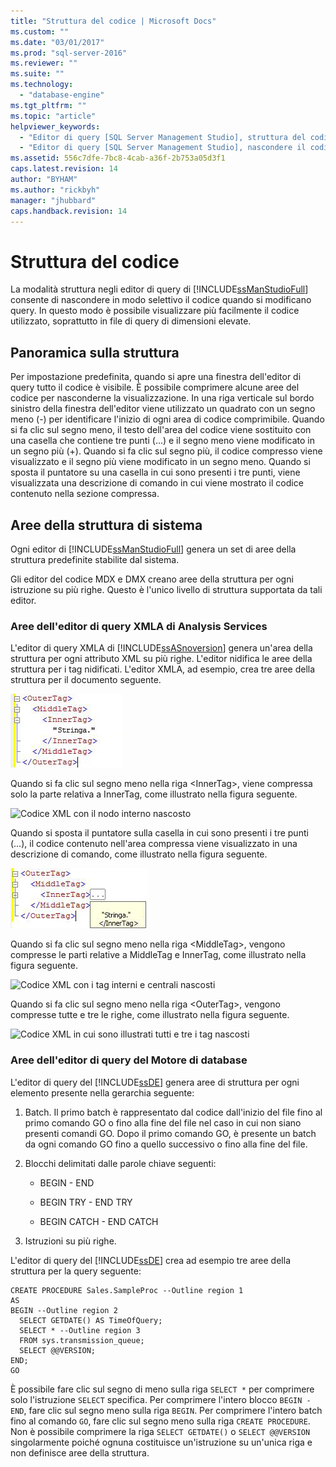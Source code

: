 ```yaml
---
title: "Struttura del codice | Microsoft Docs"
ms.custom: ""
ms.date: "03/01/2017"
ms.prod: "sql-server-2016"
ms.reviewer: ""
ms.suite: ""
ms.technology: 
  - "database-engine"
ms.tgt_pltfrm: ""
ms.topic: "article"
helpviewer_keywords: 
  - "Editor di query [SQL Server Management Studio], struttura del codice"
  - "Editor di query [SQL Server Management Studio], nascondere il codice"
ms.assetid: 556c7dfe-7bc8-4cab-a36f-2b753a05d3f1
caps.latest.revision: 14
author: "BYHAM"
ms.author: "rickbyh"
manager: "jhubbard"
caps.handback.revision: 14
---
```

# Struttura del codice
  La modalità struttura negli editor di query di [!INCLUDE[ssManStudioFull](../../includes/ssmanstudiofull-md.md)] consente di nascondere in modo selettivo il codice quando si modificano query. In questo modo è possibile visualizzare più facilmente il codice utilizzato, soprattutto in file di query di dimensioni elevate.  
  
## Panoramica sulla struttura  
 Per impostazione predefinita, quando si apre una finestra dell'editor di query tutto il codice è visibile. È possibile comprimere alcune aree del codice per nasconderne la visualizzazione. In una riga verticale sul bordo sinistro della finestra dell'editor viene utilizzato un quadrato con un segno meno (-) per identificare l'inizio di ogni area di codice comprimibile. Quando si fa clic sul segno meno, il testo dell'area del codice viene sostituito con una casella che contiene tre punti (...) e il segno meno viene modificato in un segno più (+). Quando si fa clic sul segno più, il codice compresso viene visualizzato e il segno più viene modificato in un segno meno. Quando si sposta il puntatore su una casella in cui sono presenti i tre punti, viene visualizzata una descrizione di comando in cui viene mostrato il codice contenuto nella sezione compressa.  
  
## Aree della struttura di sistema  
 Ogni editor di [!INCLUDE[ssManStudioFull](../../includes/ssmanstudiofull-md.md)] genera un set di aree della struttura predefinite stabilite dal sistema.  
  
 Gli editor del codice MDX e DMX creano aree della struttura per ogni istruzione su più righe. Questo è l'unico livello di struttura supportata da tali editor.  
  
### Aree dell'editor di query XMLA di Analysis Services  
 L'editor di query XMLA di [!INCLUDE[ssASnoversion](../../includes/ssasnoversion-md.md)] genera un'area della struttura per ogni attributo XML su più righe. L'editor nidifica le aree della struttura per i tag nidificati. L'editor XMLA, ad esempio, crea tre aree della struttura per il documento seguente.  
  
 ![Codice XML in cui è illustrata la struttura](../../relational-databases/scripting/media/editoutlinexmlfull.gif "Codice XML in cui è illustrata la struttura")  
  
 Quando si fa clic sul segno meno nella riga \<InnerTag>, viene compressa solo la parte relativa a InnerTag, come illustrato nella figura seguente.  
  
 ![Codice XML con il nodo interno nascosto](../../relational-databases/scripting/media/editoutlinexmlinnercol.png "Codice XML con il nodo interno nascosto")  
  
 Quando si sposta il puntatore sulla casella in cui sono presenti i tre punti (…), il codice contenuto nell'area compressa viene visualizzato in una descrizione di comando, come illustrato nella figura seguente.  
  
 ![Codice XML con una descrizione comandi in cui è illustrato il codice nascosto](../../relational-databases/scripting/media/editoutlinexmlmouse.gif "Codice XML con una descrizione comandi in cui è illustrato il codice nascosto")  
  
 Quando si fa clic sul segno meno nella riga \<MiddleTag>, vengono compresse le parti relative a MiddleTag e InnerTag, come illustrato nella figura seguente.  
  
 ![Codice XML con i tag interni e centrali nascosti](../../relational-databases/scripting/media/editoutlinexmlmiddlecol.png "Codice XML con i tag interni e centrali nascosti")  
  
 Quando si fa clic sul segno meno nella riga \<OuterTag>, vengono compresse tutte e tre le righe, come illustrato nella figura seguente.  
  
 ![Codice XML in cui sono illustrati tutti e tre i tag nascosti](../../relational-databases/scripting/media/editoutlinexmloutercol.png "Codice XML in cui sono illustrati tutti e tre i tag nascosti")  
  
### Aree dell'editor di query del Motore di database  
 L'editor di query del [!INCLUDE[ssDE](../../includes/ssde-md.md)] genera aree di struttura per ogni elemento presente nella gerarchia seguente:  
  
1.  Batch. Il primo batch è rappresentato dal codice dall'inizio del file fino al primo comando GO o fino alla fine del file nel caso in cui non siano presenti comandi GO. Dopo il primo comando GO, è presente un batch da ogni comando GO fino a quello successivo o fino alla fine del file.  
  
2.  Blocchi delimitati dalle parole chiave seguenti:  
  
    -   BEGIN - END  
  
    -   BEGIN TRY - END TRY  
  
    -   BEGIN CATCH - END CATCH  
  
3.  Istruzioni su più righe.  
  
 L'editor di query del [!INCLUDE[ssDE](../../includes/ssde-md.md)] crea ad esempio tre aree della struttura per la query seguente:  
  
```  
CREATE PROCEDURE Sales.SampleProc --Outline region 1  
AS  
BEGIN --Outline region 2   
  SELECT GETDATE() AS TimeOfQuery;  
  SELECT * --Outline region 3  
  FROM sys.transmission_queue;  
  SELECT @@VERSION;  
END;  
GO  
```  
  
 È possibile fare clic sul segno di meno sulla riga `SELECT *` per comprimere solo l'istruzione `SELECT` specifica. Per comprimere l'intero blocco `BEGIN - END`, fare clic sul segno meno sulla riga `BEGIN`. Per comprimere l'intero batch fino al comando `GO`, fare clic sul segno meno sulla riga `CREATE PROCEDURE`. Non è possibile comprimere la riga `SELECT GETDATE()` o `SELECT @@VERSION` singolarmente poiché ognuna costituisce un'istruzione su un'unica riga e non definisce aree della struttura.  
  
  